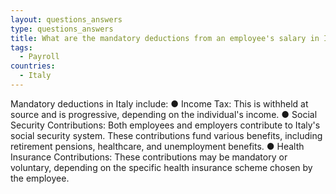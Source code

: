 ```yaml
---
layout: questions_answers
type: questions_answers
title: What are the mandatory deductions from an employee's salary in Italy?
tags:
  - Payroll
countries:
  - Italy
---
```

Mandatory deductions in Italy include:
●	Income Tax: This is withheld at source and is progressive, depending on the individual's income.
●	Social Security Contributions: Both employees and employers contribute to Italy's social security system. These contributions fund various benefits, including retirement pensions, healthcare, and unemployment benefits.
●	Health Insurance Contributions: These contributions may be mandatory or voluntary, depending on the specific health insurance scheme chosen by the employee.
